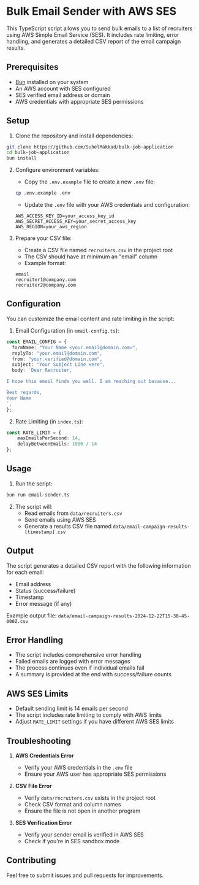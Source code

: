 # Bulk Email Sender with AWS SES

This TypeScript script allows you to send bulk emails to a list of recruiters using AWS Simple Email Service (SES). It includes rate limiting, error handling, and generates a detailed CSV report of the email campaign results.

## Prerequisites

- [Bun](https://bun.sh/) installed on your system
- An AWS account with SES configured
- SES verified email address or domain
- AWS credentials with appropriate SES permissions

## Setup

1. Clone the repository and install dependencies:

```bash
git clone https://github.com/SuhelMakkad/bulk-job-application
cd bulk-job-application
bun install
```

2. Configure environment variables:
   - Copy the `.env.example` file to create a new `.env` file:

   ```bash
   cp .env.example .env
   ```

   - Update the `.env` file with your AWS credentials and configuration:

   ```env
   AWS_ACCESS_KEY_ID=your_access_key_id
   AWS_SECRET_ACCESS_KEY=your_secret_access_key
   AWS_REGION=your_aws_region
   ```

3. Prepare your CSV file:
   - Create a CSV file named `recruiters.csv` in the project root
   - The CSV should have at minimum an "email" column
   - Example format:

   ```csv
   email
   recruiter1@company.com
   recruiter2@company.com
   ```

## Configuration

You can customize the email content and rate limiting in the script:

1. Email Configuration (in `email-config.ts`):

```typescript
const EMAIL_CONFIG = {
  formName: "Your Name <your.email@domain.com>",
  replyTo: "your.email@domain.com",
  from: "your.verified@domain.com",
  subject: "Your Subject Line Here",
  body: `Dear Recruiter,

I hope this email finds you well. I am reaching out because...

Best regards,
Your Name
`,
};
```

2. Rate Limiting (in `index.ts`):

```typescript
const RATE_LIMIT = {
    maxEmailsPerSecond: 14,
    delayBetweenEmails: 1000 / 14
};
```

## Usage

1. Run the script:

```bash
bun run email-sender.ts
```

2. The script will:
   - Read emails from `data/recruiters.csv`
   - Send emails using AWS SES
   - Generate a results CSV file named `data/email-campaign-results-[timestamp].csv`

## Output

The script generates a detailed CSV report with the following information for each email:

- Email address
- Status (success/failure)
- Timestamp
- Error message (if any)

Example output file: `data/email-campaign-results-2024-12-22T15-30-45-000Z.csv`

## Error Handling

- The script includes comprehensive error handling
- Failed emails are logged with error messages
- The process continues even if individual emails fail
- A summary is provided at the end with success/failure counts

## AWS SES Limits

- Default sending limit is 14 emails per second
- The script includes rate limiting to comply with AWS limits
- Adjust `RATE_LIMIT` settings if you have different AWS SES limits

## Troubleshooting

1. **AWS Credentials Error**
   - Verify your AWS credentials in the `.env` file
   - Ensure your AWS user has appropriate SES permissions

2. **CSV File Error**
   - Verify `data/recruiters.csv` exists in the project root
   - Check CSV format and column names
   - Ensure the file is not open in another program

3. **SES Verification Error**
   - Verify your sender email is verified in AWS SES
   - Check if you're in SES sandbox mode

## Contributing

Feel free to submit issues and pull requests for improvements.

